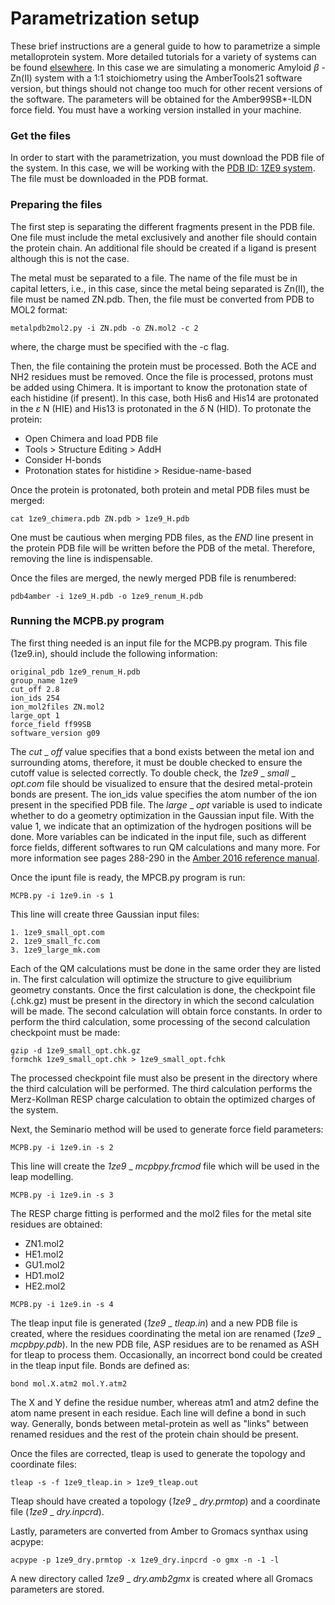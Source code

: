 # Parametrization setup

These brief instructions are a general guide to how to parametrize a simple 
metalloprotein system. More detailed tutorials for a variety of systems 
can be found [elsewhere](http://ambermd.org/tutorials/advanced/tutorial20/mcpbpy.htm).
In this case we are simulating a monomeric Amyloid $\beta$ - Zn(II) system with a 1:1 stoichiometry
using the AmberTools21 software version, but things should not change too much for other recent 
versions of the software. The parameters will be obtained for the Amber99SB*-ILDN force field.
You must have a working version installed in your machine.


### Get the files

In order to start with the parametrization, you must download the PDB file of the system. 
In this case, we will be working with the [PDB ID: 1ZE9 system](https://www.rcsb.org/structure/1ze9).
The file must be downloaded in the PDB format.

### Preparing the files

The first step is separating the different fragments present in the PDB file. One file must include
the metal exclusively and another file should contain the protein chain. An additional file should 
be created if a ligand is present although this is not the case. 

The metal must be separated to a file. The name of the file must be in capital letters, i.e., in this
case, since the metal being separated is Zn(II), the file must be named ZN.pdb. Then, the file
must be converted from PDB to MOL2 format:

```
metalpdb2mol2.py -i ZN.pdb -o ZN.mol2 -c 2
```
where, the charge must be specified with the -c flag.

Then, the file containing the protein must be processed. Both the ACE and NH2 residues
must be removed. Once the file is processed, protons must be added using Chimera.
It is important to know the protonation state of each histidine (if present). In this case,
both His6 and His14 are protonated in the $\varepsilon$ N (HIE) and His13 is protonated in 
the $\delta$ N (HID). To protonate the protein:

- Open Chimera and load PDB file
- Tools > Structure Editing > AddH
- Consider H-bonds
- Protonation states for histidine > Residue-name-based

Once the protein is protonated, both protein and metal PDB files
must be merged:

```
cat 1ze9_chimera.pdb ZN.pdb > 1ze9_H.pdb
```
One must be cautious when merging PDB files, as the $\textit{END}$ line present in
the protein PDB file will be written before the PDB of the metal. Therefore, removing
the line is indispensable.

Once the files are merged, the newly merged PDB file is renumbered:

```
pdb4amber -i 1ze9_H.pdb -o 1ze9_renum_H.pdb
```

### Running the MCPB.py program

The first thing needed is an input file for the MCPB.py program. This file (1ze9.in), should
include the following information:

```
original_pdb 1ze9_renum_H.pdb
group_name 1ze9
cut_off 2.8
ion_ids 254
ion_mol2files ZN.mol2
large_opt 1
force_field ff99SB
software_version g09
```

The $\textit{cut}$ _ $\textit{off}$ value specifies that a bond exists between the metal ion and 
surrounding atoms, therefore, it must be double checked to ensure the cutoff value is selected 
correctly. To double check, the $\textit{1ze9}$ _ $\textit{small}$ _ $\textit{opt.com}$ file should 
be visualized to ensure that the desired metal-protein bonds are present.
The ion_ids value specifies the atom number of the ion present in the
specified PDB file. The $\textit{large}$ _ $\textit{opt}$ variable is used to indicate whether to do 
a geometry optimization in the Gaussian input file. With the value 1, we indicate that an 
optimization of the hydrogen positions will be done. More variables can be indicated
in the input file, such as different force fields, different softwares to run QM calculations
and many more. For more information see pages 288-290 in the 
[Amber 2016 reference manual](http://ambermd.org/doc12/Amber16.pdf).

Once the ipunt file is ready, the MPCB.py program is run:

```
MCPB.py -i 1ze9.in -s 1
```

This line will create three Gaussian input files:

```
1. 1ze9_small_opt.com
2. 1ze9_small_fc.com
3. 1ze9_large_mk.com
```

Each of the QM calculations must be done in the same order they are listed in.
The first calculation will optimize the structure to give equilibrium geometry constants.
Once the first calculation is done, the checkpoint file (.chk.gz) must be present in the
directory in which the second calculation will be made. The second calculation will obtain
force constants. In order to perform the third calculation, some processing of the second
calculation checkpoint must be made:

```
gzip -d 1ze9_small_opt.chk.gz
formchk 1ze9_small_opt.chk > 1ze9_small_opt.fchk
```

The processed checkpoint file must also be present in the directory where the third calculation
will be performed. The third calculation performs the Merz-Kollman RESP charge calculation to 
obtain the optimized charges of the system.

Next, the Seminario method will be used to generate force field parameters:

```
MCPB.py -i 1ze9.in -s 2
```

This line will create the $\textit{1ze9}$ _ $\textit{mcpbpy.frcmod}$ file which will be used
in the leap modelling.

```
MCPB.py -i 1ze9.in -s 3
```

The RESP charge fitting is performed and the mol2 files for the metal site residues are obtained:

- ZN1.mol2
- HE1.mol2
- GU1.mol2
- HD1.mol2
- HE2.mol2

```
MCPB.py -i 1ze9.in -s 4
```

The tleap input file is generated ($\textit{1ze9}$ _ $\textit{tleap.in}$) and a new PDB file is created,
where the residues coordinating the metal ion are renamed ($\textit{1ze9}$ _ $\textit{mcpbpy.pdb}$).
In the new PDB file, ASP residues are to be renamed as ASH for tleap to process them. Occasionally, 
an incorrect bond could be created in the tleap input file. Bonds are defined as:

```
bond mol.X.atm2 mol.Y.atm2
```

The X and Y define the residue number, whereas atm1 and atm2 define the atom name present in each residue.
Each line will define a bond in such way. Generally, bonds between metal-protein as well 
as "links" between renamed residues and the rest of the protein chain should be present.

Once the files are corrected, tleap is used to generate the topology and coordinate files:

```
tleap -s -f 1ze9_tleap.in > 1ze9_tleap.out
```

Tleap should have created a topology ($\textit{1ze9}$ _ $\textit{dry.prmtop}$) and
a coordinate file ($\textit{1ze9}$ _ $\textit{dry.inpcrd}$).

Lastly, parameters are converted from Amber to Gromacs synthax using acpype:

```
acpype -p 1ze9_dry.prmtop -x 1ze9_dry.inpcrd -o gmx -n -1 -l
```

A new directory called $\textit{1ze9}$ _ $\textit{dry.amb2gmx}$ is created where all Gromacs
parameters are stored.

